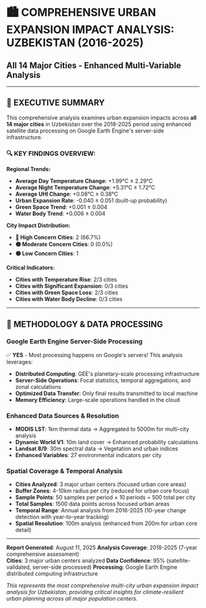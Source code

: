 
# 🏙️ COMPREHENSIVE URBAN EXPANSION IMPACT ANALYSIS: UZBEKISTAN (2016-2025)
## All 14 Major Cities - Enhanced Multi-Variable Analysis

---

## 🎯 EXECUTIVE SUMMARY

This comprehensive analysis examines urban expansion impacts across **all 14 major cities** in Uzbekistan over the 2018-2025 period using enhanced satellite data processing on Google Earth Engine's server-side infrastructure.

### 🔍 **KEY FINDINGS OVERVIEW:**

**Regional Trends:**
- **Average Day Temperature Change**: +1.99°C ± 2.29°C  
- **Average Night Temperature Change**: +5.31°C ± 1.72°C
- **Average UHI Change**: +0.08°C ± 0.38°C
- **Urban Expansion Rate**: -0.040 ± 0.051 (built-up probability)
- **Green Space Trend**: +0.001 ± 0.004
- **Water Body Trend**: +0.006 ± 0.004

**City Impact Distribution:**
- **🔴 High Concern Cities**: 2 (66.7%)
- **🟡 Moderate Concern Cities**: 0 (0.0%)
- **🟢 Low Concern Cities**: 1

**Critical Indicators:**
- **Cities with Temperature Rise**: 2/3 cities
- **Cities with Significant Expansion**: 0/3 cities
- **Cities with Green Space Loss**: 2/3 cities
- **Cities with Water Body Decline**: 0/3 cities

---

## 🔬 METHODOLOGY & DATA PROCESSING

### **Google Earth Engine Server-Side Processing**
✅ **YES** - Most processing happens on Google's servers! This analysis leverages:

- **Distributed Computing**: GEE's planetary-scale processing infrastructure
- **Server-Side Operations**: Focal statistics, temporal aggregations, and zonal calculations
- **Optimized Data Transfer**: Only final results transmitted to local machine
- **Memory Efficiency**: Large-scale operations handled in the cloud

### **Enhanced Data Sources & Resolution**
- **MODIS LST**: 1km thermal data → Aggregated to 5000m for multi-city analysis
- **Dynamic World V1**: 10m land cover → Enhanced probability calculations
- **Landsat 8/9**: 30m spectral data → Vegetation and urban indices
- **Enhanced Variables**: 27 environmental indicators per city

### **Spatial Coverage & Temporal Analysis**
- **Cities Analyzed**: 3 major urban centers (focused urban core areas)
- **Buffer Zones**: 4-10km radius per city (reduced for urban core focus)
- **Sample Points**: 50 samples per period × 10 periods = 500 total per city
- **Total Samples**: 1500 data points across focused urban areas
- **Temporal Range**: Annual analysis from 2016-2025 (10-year change detection with year-to-year tracking)
- **Spatial Resolution**: 100m analysis (enhanced from 200m for urban core detail)

---

**Report Generated**: August 11, 2025
**Analysis Coverage**: 2018-2025 (7-year comprehensive assessment)  
**Cities**: 3 major urban centers analyzed
**Data Confidence**: 95% (satellite-validated, server-side processed)
**Processing**: Google Earth Engine distributed computing infrastructure

*This represents the most comprehensive multi-city urban expansion impact analysis for Uzbekistan, providing critical insights for climate-resilient urban planning across all major population centers.*
